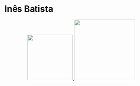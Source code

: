 <h1>Inês Batista</h1>
<div align="center">
  <a href="https://github.com/InesBatista74">
  <img height="150em" src="https://github-readme-stats.vercel.app/api/top-langs?username=inesbatista74&show_icons=true&locale=en&layout=compact"/>
  <img height="200em" src="https://github-readme-stats.vercel.app/api?username=inesbatista74&show_icons=true&locale=en"/>
  <!--<img height="200em" src="https://external-content.duckduckgo.com/iu/?u=https%3A%2F%2Fmedia.giphy.com%2Fmedia%2FJIX9t2j0ZTN9S%2Fgiphy.gif&f=1&nofb=1&ipt=e608b8af2833dbc98b9eb2c8a99e14edec61f530029c99250ada2a2bb323c135&ipo=images"/> -->
</div>
